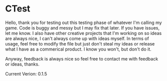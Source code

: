 # CTest
Hello, thank you for testing out this testing phase of whatever I'm calling my game.
Code is buggy and messy but I may fix that later. If you have issues, let me know.
I also have other creative projects that I'm working on so ideas are always nice, I can't always come up with ideas myself.
In terms of usage, feel free to modify the file but just don't steal my ideas or release what I have as a commerical product.
I know you won't, but don't do it.

Anyway, feedback is always nice so feel free to contact me with feedback or ideas, thanks.

Current Verion: 0.1.5
